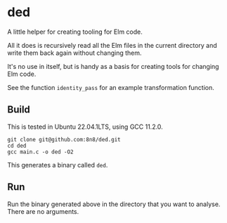 # ded

A little helper for creating tooling for Elm code.

All it does is recursively read all the Elm files in the current directory and write them back again without changing them.

It's no use in itself, but is handy as a basis for creating tools for changing Elm code.

See the function `identity_pass` for an example transformation function.

## Build

This is tested in Ubuntu 22.04.1LTS, using GCC 11.2.0.

```
git clone git@github.com:8n8/ded.git
cd ded
gcc main.c -o ded -O2
```

This generates a binary called `ded`.

## Run

Run the binary generated above in the directory that you want to analyse. There are no arguments.

